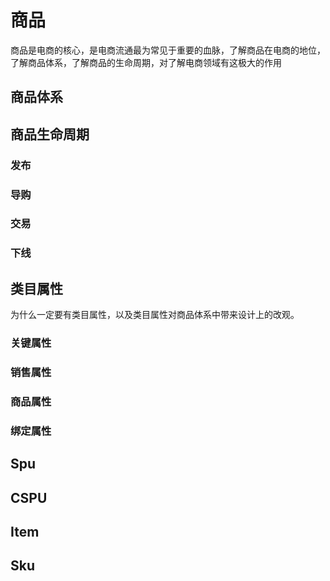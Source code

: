 


# 商品
商品是电商的核心，是电商流通最为常见于重要的血脉，了解商品在电商的地位，了解商品体系，了解商品的生命周期，对了解电商领域有这极大的作用


## 商品体系


## 商品生命周期


### 发布


### 导购


### 交易


### 下线

## 类目属性
为什么一定要有类目属性，以及类目属性对商品体系中带来设计上的改观。

### 关键属性

### 销售属性

### 商品属性

### 绑定属性


## Spu


## CSPU


## Item


## Sku
